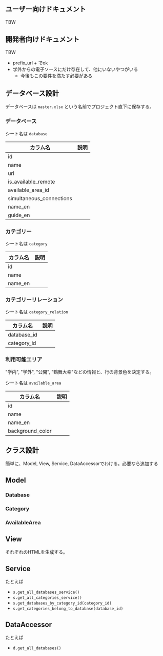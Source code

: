 ## ユーザー向けドキュメント

TBW

## 開発者向けドキュメント

TBW

- prefix_url + でok
- 学外からの電子ソースにだけ存在して、他にいないやつがいる
  - 今後もこの要件を満たす必要がある

## データベース設計

データベースは `master.xlsx` という名前でプロジェクト直下に保存する。

### データベース

シート名は `database`

|カラム名|説明|
|-|-|
|id||
|name||
|url||
|is_available_remote||
|available_area_id||
|simultaneous_connections||
|name_en||
|guide_en||

### カテゴリー

シート名は `category`

|カラム名|説明|
|-|-|
|id||
|name||
|name_en||

### カテゴリーリレーション

シート名は `category_relation`

|カラム名|説明|
|-|-|
|database_id||
|category_id||

### 利用可能エリア

"学内", "学外", "公開", "鶴舞大幸"などの情報と、行の背景色を決定する。

シート名は `available_area`

|カラム名|説明|
|-|-|
|id||
|name||
|name_en||
|background_color||

## クラス設計

簡単に、Model, View, Service, DataAccessorでわける。必要なら追加する

## Model

### Database

### Category

### AvailableArea

## View

それぞれのHTMLを生成する。

## Service

たとえば

- `s.get_all_databases_service()`
- `s.get_all_categories_service()`
- `s.get_databases_by_category_id(category_id)`
- `s.get_categories_belong_to_database(database_id)`

## DataAccessor

たとえば

- `d.get_all_databases()`
